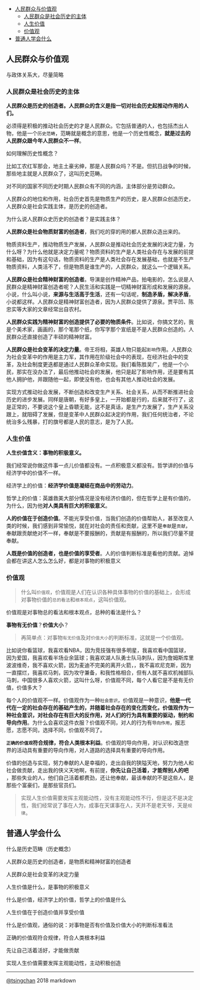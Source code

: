 
<!-- TOC -->

- [人民群众与价值观](#人民群众与价值观)
    - [人民群众是社会历史的主体](#人民群众是社会历史的主体)
    - [人生价值](#人生价值)
    - [价值观](#价值观)
- [普通人学会什么](#普通人学会什么)

<!-- /TOC -->


## 人民群众与价值观

与政体关系大，尽量简略

### 人民群众是社会历史的主体

**人民群众是历史的创造者。人民群众的含义是指一切对社会历史起推动作用的人们。**

必须得是积极的推动社会历史的才是人民群众。它包括普通的人，也包括杰出人物，他是一个`历史范畴`，范畴就是概念的意思，他是一个历史性概念，**就是过去的人民群众跟今年人民群众不一样**。

如何理解历史性概念？

比如工农红军那会，地主土豪劣绅，那是人民群众吗？不是。但抗日战争的时候，那些地主就是人民群众了，这叫历史范畴。

对不同的国家不同历史时期人民群众有不同的内涵，主体部分是劳动群众。

人民群众的地位和作用，社会历史首先是物质生产的历史，是人民群众创造历史，人民群众是社会实践主体，是历史的创造者。

为什么说人民群众史历史的创造者？是实践主体？

**人民群众是社会物质财富的创造者**，我们吃的穿的用的都人民群众造出来的。

物质资料生产，推动物质生产发展，人民群众是推动社会历史发展的决定力量，为什么呀？为什么他就是决定力量呢？物质资料的生产是人类社会存在与发展的前提和基础，因为有这句话，物质资料的生产是人类社会存在发展基础，也就是不生产物质资料，人类活不了，但是物质是谁生产的，人民群众，就这么一个逻辑关系。

**人民群众是社会精神财富的创造者**。导演是创作精神产品，拍电影的，怎么说是人民群众是精神财富创造者呢？人民生活和实践是一切精神财富形成和发展的源泉。小说，什么叫小说，**来源与生活高于生活**，还有一句话呢，**制造矛盾，解决矛盾**，小说都这样。人民群众是精神财富创造者，因为人民群众提供了源泉。贾平凹、陈忠实等大家的文章经常出自农村。

**人民群众实践为精神财富的创造提供了必要的物质条件**。比如说，你搞文艺的，我是个美术家，画画的，那个笔那个纸，你写字那个宣纸是不是人民群众创造的。人民群众还直接创造了丰硕的精神财富。

**人民群众是社会变革的决定力量**。帝王将相，英雄人物只能起`影响`作用。人民群众为社会变革中的作用是主力军，其作用在阶级社会中的表现，在经济社会中的变革，及社会制度更迭都是通过人民群众革命实现。我们看陈胜吴广，他是一个小民，那实在没办法了，最后他推动社会的发展，他只是起了影响作用，还是要有其他人拥护他，并跟随他一起，即使没有他，也会有其他人推动社会的发展。

实现方式推动社会发展，不断创造和改变生产关系、社会关系，从而不断推进社会历史的进步发展。同样是唐朝，有好多皇上，一开始都是行的，后来就不行了，这是正常的，不要说这个皇上昏聩无能，这不是真话，是生产力发展了，生产关系没跟上，就阻碍了发展，但是变革中人民群众起决定的作用，我们任何统治者，不论统治多么残暴，打的旗号都是人民的意志，是为了人民。


### 人生价值

**人生价值含义：事物的积极意义。**

我们经常说你做这件事一点儿价值都没有。一点积极意义都没有。哲学讲的价值与经济学中的价值不一样。

经济学上的价值：**经济学价值是凝结在商品中的劳动力**。

哲学上的价值：英雄救美大部分情况是没有经济价值的，但在哲学上是有价值的，为什么，因为他**对人类具有巨大的积极意义**。

**人的价值在于创造价值**。不能光享受价值，当我们创造的价值帮助人，甚至改变人类的时候，我们感到非常愉悦，就在对社会的责任和贡献，这里不是`奉献`是`贡献`，奉献跟贡献绝对不一样，奉献是不要报酬的，贡献是有报酬的，所以我们尽量不提奉献。

**人既是价值的创造者，也是价值的享受者**。人的价值判断标准是看他的贡献。追悼会都在讲这人怎么怎么好，都是对事物的积极意义

### 价值观

> 什么叫`价值观`，价值观是人们在认识各种具体事物的价值的基础上，会形成对事物价值的`总的看法`和`根本观点`，这叫价值观。

价值观是对事物总的看法和根本观点，总种的看法是什么？

**事物有无价值**？**价值大小**？

> 再简单点：对事物`有无价值`及对`价值大小`的判断标准，这就是一个价值观。

比如说你看篮球，我喜欢看NBA，因为竞技强有很多明星，我喜欢看中国篮球，因为爱国，我喜欢看半场业余篮球；我喜欢湖人队勇士队马刺队，因为詹姆斯库里波波维奇，我不喜欢火箭，因为麦迪不完美的离开火箭，，我不喜欢尼克斯，因为一直摆烂，我喜欢马刺，因为攻守兼备，和我性格相合，但有人就不喜欢机械部队马刺，中国很多人喜欢火箭，这叫什么呀，价值观不同，每个人看它是不是有无价值，价值多大？

每个人的价值观不一样。价值观作为一种`社会意识`，价值观是一种意识，**他是一代代在一定的社会存在的基础产生的，并随着社会存在的变化而变化，价值观作为一种社会意识，对社会存在有巨大的反作用，对人们的行为具有重要的驱动，制约和导向作用**。为什么会喜欢这件衣服？价值观不同，对人的行为有`导向作用`，报志愿，志愿不同，选择不同，价值观不同了。

**`正确的价值观`符合规律，符合人类根本利益**。价值观的导向作用，对认识和改造世界的活动具有重要的导向作用，对人道路的选择具有重要的导向作用。

价值的创造与实现，努力奉献的人是幸福的，走出自我的狭隘天地，努力为他人和社会做贡献，走出我的侠义天地啊，有前提，**你先让自己活着，才能帮别人的吧** ，那些失业的人，他们自己活着都费劲，还让他奉献，最该奉献的不是这些人，是那些个富豪们，是那些官员们。


> 实现人生价值需要发挥主观能动性，没有主观能动性不行，但是这不是决定性，我们经常说了事在人为，成事在天谋事在人，天并不是老天爷，天是`规律`。

## 普通人学会什么

什么是历史范畴（历史概念）

人民群众是历史的创造者，是物质和精神财富的创造者

人民群众是社会变革的决定力量

人生价值是什么，是事物的积极意义

什么是价值，经济学上的价值，哲学上的价值是什么

人生价值在于创造价值并享受价值

什么是价值观，通俗的说：对事物是否有价值及价值大小的判断标准看法

正确的价值观符合规律，符合人类根本利益

先让自己活着活好，才能做贡献

实现人生价值需要发挥主观能动性，主动积极创造

-----
[@tsingchan](https://github.com/tsingchan/page) 2018 markdown
